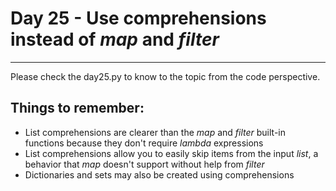 # Day 25 - Use comprehensions instead of _map_ and _filter_

---

Please check the day25.py to know to the topic from the code perspective.

## Things to remember:

-   List comprehensions are clearer than the _map_ and _filter_ built-in functions because they don't require _lambda_ expressions
-   List comprehensions allow you to easily skip items from the input _list_, a behavior that _map_ doesn't support without help from _filter_
-   Dictionaries and sets may also be created using comprehensions
